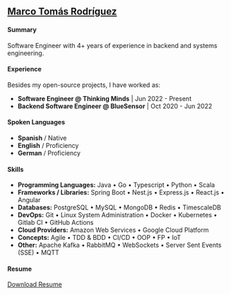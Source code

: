 ## [Marco Tomás Rodríguez](https://www.marcotomasrodriguez.com)

#### Summary

Software Engineer with 4+ years of experience in backend and systems engineering.

#### Experience

Besides my open-source projects, I have worked as:

- **Software Engineer  @ Thinking Minds** | Jun 2022 - Present
- **Backend Software Engineer @ BlueSensor** | Oct 2020 - Jun 2022
 
#### Spoken Languages

- **Spanish** / Native
- **English** / Proficiency
- **German** / Proficiency

#### Skills

- **Programming Languages:** Java • Go • Typescript • Python • Scala
- **Frameworks / Libraries:** Spring Boot • Nest.js • Express.js •  React.js • Angular
- **Databases:** PostgreSQL • MySQL • MongoDB • Redis • TimescaleDB
- **DevOps:** Git • Linux System Administration •  Docker • Kubernetes • Gitlab CI • GitHub Actions
- **Cloud Providers:** Amazon Web Services • Google Cloud Platform
- **Concepts:** Agile • TDD & BDD • CI/CD • OOP • FP • IoT
- **Other:** Apache Kafka • RabbitMQ • WebSockets • Server Sent Events (SSE) • MQTT

#### Resume

[Download Resume](https://storage.googleapis.com/storage.marcotomasrodriguez.com/resume/Marco%20Tomas%20Rodriguez%20-%20Resume.pdf)
